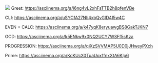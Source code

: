 <a href="https://codeclimate.com/github/NikitaRepeat/hexlet-java/maintainability"><img src="https://api.codeclimate.com/v1/badges/2d9f8b4c61a7d0c05365/maintainability" /></a>
Greet: https://asciinema.org/a/i6ng4vL2xhFsTTB2h8pfenVBe

CLI: https://asciinema.org/a/uSYCfA27NIi4xbQvGlD4I5w4C

EVEN + CALC: https://asciinema.org/a/k47yqK8eryuawgBS8GakTJKN7

GCD: https://asciinema.org/a/k5ENkw9x0NQ2UCY7WSFf5sKza

PROGRESSION: https://asciinema.org/a/qiXzSVVMAP5U0D0jJHweyPXch

Prime: https://asciinema.org/a/KcKUcX0TuaUox1fnxXtA6Klp6
